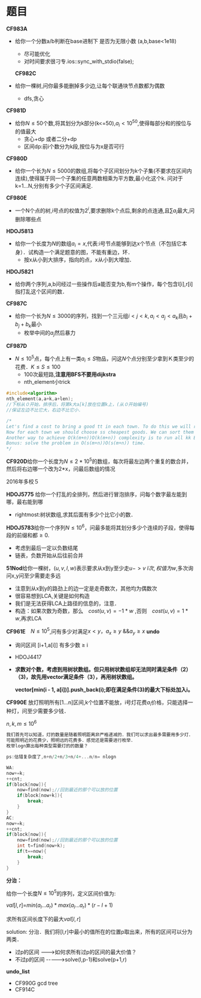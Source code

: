 # 题目

  **CF983A**

- 给你一个分数a/b判断在base进制下 是否为无限小数 (a,b,base<1e18)

  - 尽可能优化
  - 对时间要求很刁专.ios::sync_with_stdio(false);

  **CF982C**

- 给你一棵树,问你最多能删掉多少边,让每个联通块节点数都为偶数

  - dfs,贪心


**CF981D**


- 给你$N\leq50$个数,将其划分为k部分(k<=50),$a_i<10^{50}$,使得每部分和的按位与的值最大
  - 贪心+dp 或者二分+dp
  - 区间dp:前i个数分为k段,按位与为x是否可行

**CF980D**

- 给你一个长为$N\leq5000$的数组,将每个子区间划分为k个子集(不要求在区间内连续),使得属于同一个子集的任意两数相乘为平方数,最小化这个k. 问对于k=1...N,分别有多少个子区间满足.


**CF980E**

- 一个N个点的树,i号点的权值为$2^i$,要求删除k个点后,剩余的点连通,且$\sum a_i$最大,问删除哪些点

  

**HDOJ5813**

- 给你一个长度为$N$的数组$a_i=x$,代表:i号节点能够到达x个节点（不包括它本身）．试构造一个满足题意的图，不能有重边，环．
  - 按x从小到大排序，指向的点，x从小到大增加．

**HDOJ5821**

- 给你两个序列,a,b问经过一些操作后a能否变为b,有m个操作，每个包含l[i],r[i]指打乱这个区间的数．



**CF987C**

- 给你一个长为$N\leq 3000$的序列，找到一个三元组$i<j<k,a_i <a_j<a_k$且$b_i+b_j+b_k$最小
  - 枚举中间的$a_j$然后暴力



**CF987D**

- $N\leq10^5$点，每个点上有一类$a_i \leq S$物品，问这$N$个点分别至少拿到Ｋ类至少的花费．$K\leq S \leq 100$
  - 100次最短路,**注意用BFS不要用dijkstra**
  - nth_element小trick

```C++
#include<algorithm>
nth_element(a,a+k,a+len);
//下标从０开始，排序后，将第k大a[k]放在位置k上，(从０开始编号)
//保证左边不比它大，右边不比它小．

/*
Let's find a cost to bring a good tt in each town. To do this we will run BFS from all towns producing good tt at once. Just add all that towns in queue and run usual BFS. Complexity of BFS is O(n+m)O(n+m), so total complexity of kkBFSs will be O(k(n+m))O(k(n+m)).
Now for each town we should choose ss cheapest goods. We can sort them in O(klogk)O(klog⁡k), but we can use nth_element instead. It will put the ss-th element in sorted order on place ss, and all elements smaller will be to the left. Since we are interested only in their sum, we can just sum up first ss elements after calling nth_element.
Another way to achieve O(k(m+n))O(k(m+n)) complexity is to run all kk BFSs simultaneously, then for each town first ssgoods to reach it are the cheapest.
Bonus: solve the problem in O(s(m+n))O(s(m+n)) time.
*/
```

**CF920D**给你一个长度为$N\leq2*10^5$的数组，每次将最左边两个重复的数合并，然后将右边哪一个改为2*x，问最后数组的情况



2016年多校５

**HDOJ5775** 给你一个打乱的全排列，然后进行冒泡排序，问每个数字最左能到哪，最右能到哪

- rightmost:树状数组,求其后面有多少个比它小的数．



**HDOJ5783**给你一个序列$N\leq 10^6$，问最多能将其划分多少个连续的子段，使得每段的前缀和都$\geq 0$.

- 考虑到最后一定以负数结尾
- 链表，负数开始从后往前合并

**51Nod**给你一棵树，$(u,v,l,w)$表示要求从x到y至少走$u->v\ l次,权值为w$,多次询问x,y问至少需要走多远

- 注意到从x到y的路劲上的边一定是走奇数次，其他均为偶数次
- 很容易想到LCA,关键是如何构造
- 我们是无法获得LCA上路径的信息的，注意．
- 构造：如果次数为奇数，那么　$cost(u,v)= -1*w$   ,否则　$cost(u,v)= 1*w$,再求LCA





**CF961E**　$N\leq 10^5$,问有多少对满足$x < y，a_x \geq y\  \&\& a_y \geq x$  **undo**

- 询问区间 [i+1,a[i]] 有多少数 $\geq$ i

- HDOJ4417

- **求数对个数，考虑到用树状数组。但只用树状数组却无法同时满足条件（2）（3)，故先用vector满足条件（3），再用树状数组。**

  **vector[min(i - 1, a[i])].push_back(i);即在满足条件(3)的最大下标处加入i。**

**CF990E** 放灯照明所有[1...n]区间,k个位置不能放，i号灯花费$a_i$价格，只能选择一种灯，问至少需要多少钱．

$n,k,m \leq 10^6$

```C++
我们首先可以知道，灯的数量是随着照明距离非严格递减的．我们可以求出最多需要用多少灯．
可能照明近的花费少，照明远的花费多．感觉还是需要进行枚举．
枚举logn算出每种类型需要灯的的数量？

ps:估错复杂度了,n+n/2+n/3+n/4+...n/n= nlogn
```



```C++
WA:
now+=k;
++cnt;
if(block[now]){
	now=find(now);//回到最近的那个可以放的位置
	if(block[now+k]){
		break;
	}
}
AC:
now+=k;
++cnt;
if(block[now]){
	now=find(now);//回到最近的那个可以放的位置
	int t=find(now+k);
	if(t==now){
		break;
	}
}

```



**分治：**

给你一个长度$N\leq10^5$的序列，定义区间价值为:

$val[l,r]$=$min(a_l...a_r)*max(a_l...a_r)*(r-l+1)$

求所有区间长度下的最大$val[l,r]$

 solution: 分治．我们将[l,r]中最小的值所在的位置p取出来，所有的区间可以分为两类．

- 过p的区间             --->如何求所有过p的区间的最大价值？
- 不过p的区间          ----->solve(l,p-1)和solve(p+1,r)





**undo_list**

- CF990G gcd tree
- CF914C 
